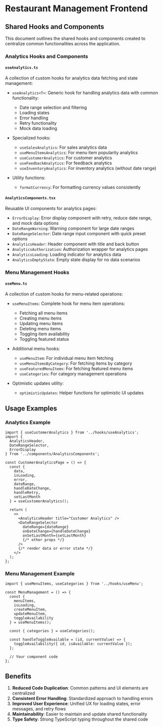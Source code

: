 # Restaurant Management Frontend

## Shared Hooks and Components

This document outlines the shared hooks and components created to centralize common functionalities across the application.

### Analytics Hooks and Components

#### `useAnalytics.ts`

A collection of custom hooks for analytics data fetching and state management:

- `useAnalytics<T>`: Generic hook for handling analytics data with common functionality:
  - Date range selection and filtering
  - Loading states
  - Error handling
  - Retry functionality
  - Mock data loading

- Specialized hooks:
  - `useSalesAnalytics`: For sales analytics data
  - `useMenuItemsAnalytics`: For menu item popularity analytics
  - `useCustomerAnalytics`: For customer analytics
  - `useFeedbackAnalytics`: For feedback analytics
  - `useInventoryAnalytics`: For inventory analytics (without date range)

- Utility functions:
  - `formatCurrency`: For formatting currency values consistently

#### `AnalyticsComponents.tsx`

Reusable UI components for analytics pages:

- `ErrorDisplay`: Error display component with retry, reduce date range, and mock data options
- `DateRangeWarning`: Warning component for large date ranges
- `DateRangeSelector`: Date range input component with quick preset options
- `AnalyticsHeader`: Header component with title and back button
- `AnalyticsAuthorization`: Authorization wrapper for analytics pages
- `AnalyticsLoading`: Loading indicator for analytics data
- `AnalyticsEmptyState`: Empty state display for no data scenarios

### Menu Management Hooks

#### `useMenu.ts`

A collection of custom hooks for menu-related operations:

- `useMenuItems`: Complete hook for menu item operations:
  - Fetching all menu items
  - Creating menu items
  - Updating menu items
  - Deleting menu items
  - Toggling item availability
  - Toggling featured status

- Additional menu hooks:
  - `useMenuItem`: For individual menu item fetching
  - `useMenuItemsByCategory`: For fetching items by category
  - `useFeaturedMenuItems`: For fetching featured menu items
  - `useCategories`: For category management operations

- Optimistic updates utility:
  - `optimisticUpdates`: Helper functions for optimistic UI updates

## Usage Examples

### Analytics Example

```tsx
import { useCustomerAnalytics } from '../hooks/useAnalytics';
import { 
  AnalyticsHeader, 
  DateRangeSelector, 
  ErrorDisplay 
} from '../components/AnalyticsComponents';

const CustomerAnalyticsPage = () => {
  const { 
    data, 
    isLoading, 
    error, 
    dateRange,
    handleDateChange,
    handleRetry,
    setLastMonth
  } = useCustomerAnalytics();
  
  return (
    <>
      <AnalyticsHeader title="Customer Analytics" />
      <DateRangeSelector
        dateRange={dateRange}
        onDateChange={handleDateChange}
        onSetLastMonth={setLastMonth}
        {/* other props */}
      />
      {/* render data or error state */}
    </>
  );
};
```

### Menu Management Example

```tsx
import { useMenuItems, useCategories } from '../hooks/useMenu';

const MenuManagement = () => {
  const { 
    menuItems, 
    isLoading, 
    createMenuItem, 
    updateMenuItem,
    toggleAvailability 
  } = useMenuItems();
  
  const { categories } = useCategories();
  
  const handleToggleAvailable = (id, currentValue) => {
    toggleAvailability({ id, isAvailable: currentValue });
  };
  
  // Your component code
};
```

## Benefits

1. **Reduced Code Duplication**: Common patterns and UI elements are centralized
2. **Consistent Error Handling**: Standardized approach to handling errors
3. **Improved User Experience**: Unified UX for loading states, error messages, and retry flows
4. **Maintainability**: Easier to maintain and update shared functionality
5. **Type Safety**: Strong TypeScript typing throughout the shared code 